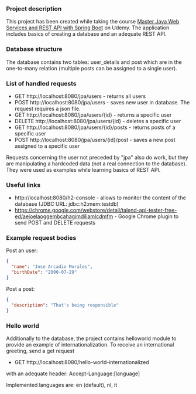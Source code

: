### Project description
This project has been created while taking the course [Master Java Web Services and REST API with Spring Boot](https://www.udemy.com/course/spring-web-services-tutorial/) on Udemy. The application includes basics of creating a database and an adequate REST API.

### Database structure
The database contains two tables: user_details and post which are in the one-to-many relation (multiple posts can be assigned to a single user). 

### List of handled requests

- GET http://localhost:8080/jpa/users - returns all users
- POST http://localhost:8080/jpa/users - saves new user in database. The request requires a json file.
- GET http://localhost:8080/jpa/users/{id} - returns a specific user
- DELETE http://localhost:8080/jpa/users/{id} - deletes a specific user
- GET http://localhost:8080/jpa/users/{id}/posts - returns posts of a specific user
- POST http://localhost:8080/jpa/users/{id}/post - saves a new post assigned to a specific user

Requests concerning the user not preceded by "jpa" also do work, but they are manipulating a hardcoded data (not a real connection to the database). They were used as examples while learning basics of REST API.

### Useful links
- http://localhost:8080/h2-console - allows to monitor the content of the database (JDBC URL: jdbc:h2:mem:testdb)
- https://chrome.google.com/webstore/detail/talend-api-tester-free-ed/aejoelaoggembcahagimdiliamlcdmfm - Google Chrome plugin to send POST and DELETE requests

### Example request bodies
Post an user:
```json
{
  "name": "Jose Arcadio Morales",
  "birthDate": "2000-07-29"
}
```

Post a post:
```json
{
  "description": "That's being responsible"
}
```

### Hello world
Additionally to the database, the project contains helloworld module to provide an example of internationalization. To receive an international greeting, send a get request 
- GET http://localhost:8080/hello-world-internationalized

with an adequate header: Accept-Language:[language] 

Implemented languages are: en (default), nl, it